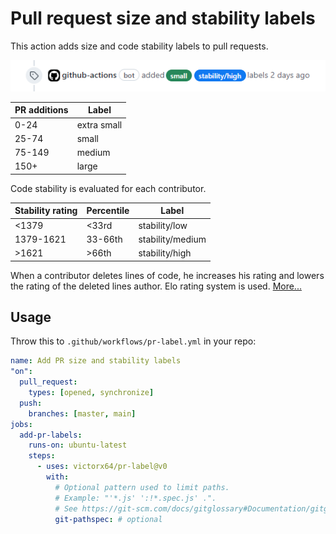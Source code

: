 # Pull request size and stability labels

This action adds size and code stability labels to pull requests.

![](img.png)

| PR additions | Label       |
| ------------ | ----------- |
| 0-24         | extra small |
| 25-74        | small       |
| 75-149       | medium      |
| 150+         | large       |

Code stability is evaluated for each contributor.

| Stability rating | Percentile | Label            |
| ---------------- | ---------- | ---------------- |
| <1379            | <33rd      | stability/low    |
| 1379-1621        | 33-66th    | stability/medium |
| \>1621           | \>66th     | stability/high   |

When a contributor deletes lines of code, he increases his rating and lowers the rating of the deleted lines author. Elo rating system is used. [More...](https://github.com/victorx64/devrating)

## Usage

Throw this to `.github/workflows/pr-label.yml` in your repo:

```yaml
name: Add PR size and stability labels
"on":
  pull_request:
    types: [opened, synchronize]
  push:
    branches: [master, main]
jobs:
  add-pr-labels:
    runs-on: ubuntu-latest
    steps:
      - uses: victorx64/pr-label@v0
        with:
          # Optional pattern used to limit paths.
          # Example: "'*.js' ':!*.spec.js' .".
          # See https://git-scm.com/docs/gitglossary#Documentation/gitglossary.txt-aiddefpathspecapathspec
          git-pathspec: # optional
```
